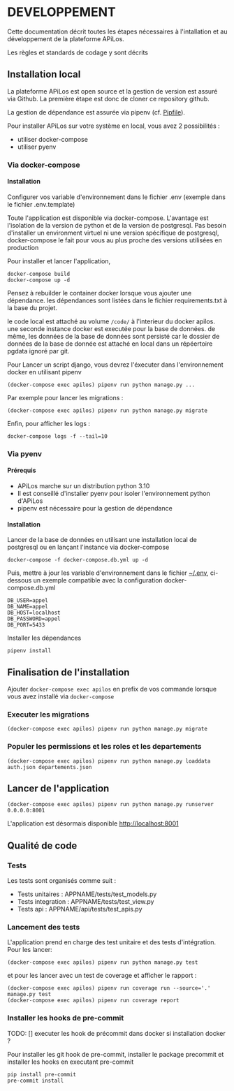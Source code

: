 # DEVELOPPEMENT

Cette documentation décrit toutes les étapes nécessaires à l'intallation et au développement de la plateforme APiLos.

Les règles et standards de codage y sont décrits

## Installation local

La plateforme APiLos est open source et la gestion de version est assuré via Github. La première étape est donc de cloner ce repository github.

La gestion de dépendance est assurée via pipenv (cf. [Pipfile](Pipfile)).

Pour installer APiLos sur votre système en local, vous avez 2 possibilités :
* utiliser docker-compose
* utiliser pyenv

### Via docker-compose

#### Installation

Configurer vos variable d'environnement dans le fichier .env (exemple dans le fichier .env.template)

Toute l'application est disponible via docker-compose. L'avantage est l'isolation de la version de python et de la version de postgresql. Pas besoin d'installer un environment virtuel ni une version spécifique de postgresql, docker-compose le fait pour vous au plus proche des versions utilisées en production

Pour installer et lancer l'application,

```
docker-compose build
docker-compose up -d
```

Pensez à rebuilder le container docker lorsque vous ajouter une dépendance. les dépendances sont listées dans le fichier requirements.txt à la base du projet.

le code local est attaché au volume `/code/` à l'interieur du docker apilos. une seconde instance docker est executée pour la base de données. de même, les données de la base de données sont persisté car le dossier de données de la base de donnée est attaché en local dans un répéertoire pgdata ignoré par git.

Pour Lancer un script django, vous devrez l'éxecuter dans l'environnement docker en utilisant pipenv

```
(docker-compose exec apilos) pipenv run python manage.py ...
```

Par exemple pour lancer les migrations :

```
(docker-compose exec apilos) pipenv run python manage.py migrate
```

Enfin, pour afficher les logs :

```
docker-compose logs -f --tail=10
```

### Via pyenv

#### Prérequis

* APiLos marche sur un distribution python 3.10
* Il est conseillé d'installer pyenv pour isoler l'environnement python d'APiLos
* pipenv est nécessaire pour la gestion de dépendance

#### Installation

Lancer de la base de données en utilisant une installation local de postgresql ou en lançant l'instance via docker-compose

```
docker-compose -f docker-compose.db.yml up -d
```

Puis, mettre à jour les variable d'environnement dans le fichier [~/.env](~/.env), ci-dessous un exemple compatible avec la configuration docker-compose.db.yml

```
DB_USER=appel
DB_NAME=appel
DB_HOST=localhost
DB_PASSWORD=appel
DB_PORT=5433
```

Installer les dépendances

```
pipenv install
```

## Finalisation de l'installation

Ajouter `docker-compose exec apilos` en prefix de vos commande lorsque vous avez installé via `docker-compose`

### Executer les migrations

```
(docker-compose exec apilos) pipenv run python manage.py migrate
```

### Populer les permissions et les roles et les departements

```
(docker-compose exec apilos) pipenv run python manage.py loaddata auth.json departements.json
```

## Lancer de l'application

```
(docker-compose exec apilos) pipenv run python manage.py runserver 0.0.0.0:8001
```

L'application est désormais disponible [http://localhost:8001](http://localhost:8001)


## Qualité de code

### Tests

Les tests sont organisés comme suit :
* Tests unitaires : APPNAME/tests/test_models.py
* Tests integration : APPNAME/tests/test_view.py
* Tests api : APPNAME/api/tests/test_apis.py


### Lancement des tests

L'application prend en charge des test unitaire et des tests d'intégration. Pour les lancer:

```
(docker-compose exec apilos) pipenv run python manage.py test
```

et pour les lancer avec un test de coverage et afficher le rapport :

```
(docker-compose exec apilos) pipenv run coverage run --source='.' manage.py test
(docker-compose exec apilos) pipenv run coverage report
```

### Installer les hooks de pre-commit

TODO:
[] executer les hook de précommit dans docker si installation docker ?

Pour installer les git hook de pre-commit, installer le package precommit et installer les hooks en executant pre-commit

```
pip install pre-commit
pre-commit install
```


